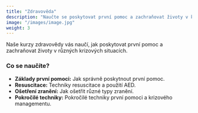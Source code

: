 ```yaml
---
title: "Zdravověda"
description: "Naučte se poskytovat první pomoc a zachraňovat životy v krizových situacích."
image: "/images/image.jpg"
weight: 3
---
```


Naše kurzy zdravovědy vás naučí, jak poskytovat první pomoc a zachraňovat životy v různých krizových situacích.

### Co se naučíte?

- **Základy první pomoci:** Jak správně poskytnout první pomoc.
- **Resuscitace:** Techniky resuscitace a použití AED.
- **Ošetření zranění:** Jak ošetřit různé typy zranění.
- **Pokročilé techniky:** Pokročilé techniky první pomoci a krizového managementu.
